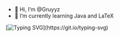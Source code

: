 - 👋 Hi, I’m @Gruyyz
- 🌱 I’m currently learning Java and LaTeX
<!---
Gruyyz/Gruyyz is a ✨ special ✨ repository because its `README.md` (this file) appears on your GitHub profile.
You can click the Preview link to take a look at your changes.
--->
[![Typing SVG](https://readme-typing-svg.demolab.com/?lines=Just+do+it.)](https://git.io/typing-svg)
